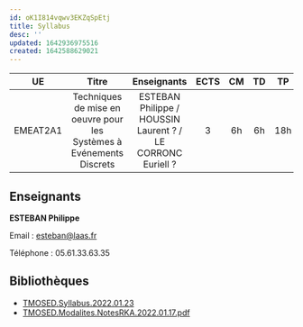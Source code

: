 ```yaml
---
id: oK1I814vqwv3EKZqSpEtj
title: Syllabus
desc: ''
updated: 1642936975516
created: 1642588629021
---
```


| UE | Titre | Enseignants | ECTS | CM | TD | TP | Exam |
|:---:|:---:|:---:|:---:|:---:|:---:|:---:|:---:|
| EMEAT2A1 | Techniques de mise en oeuvre pour les Systèmes à Evénements Discrets | ESTEBAN Philippe / HOUSSIN Laurent ? / LE CORRONC Euriell ? | 3 | 6h | 6h | 18h | ? |

## Enseignants


**ESTEBAN Philippe**

Email : esteban@laas.fr

Téléphone : 05.61.33.63.35


## Bibliothèques

- [TMOSED.Syllabus.2022.01.23](https://www.dropbox.com/s/xxp7b0m6clybfvi/TMOSED.Syllabus.2022.01.23.pdf?dl=0)
- [TMOSED.Modalites.NotesRKA.2022.01.17.pdf](https://www.dropbox.com/s/b5u7uekl9kyv4du/TMOSED.Modalites.NotesRKA.2022.01.17.pdf?dl=0)